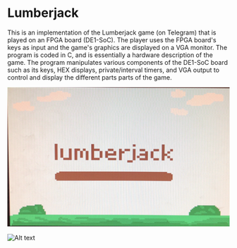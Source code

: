 # Lumberjack
This is an implementation of the Lumberjack game (on Telegram) that is played on an FPGA board (DE1-SoC). 
The player uses the FPGA board's keys as input and the game's graphics are displayed on a VGA monitor.
The program is coded in C, and is essentially a hardware description of the game. The program manipulates
various components of the DE1-SoC board such as its keys, HEX displays, private/interval timers, and VGA output
to control and display the different parts parts of the game.

![Alt text](/Lumberjack_OpeningScreen.png?raw=true "Lumberjack_OpeningScreen")

![Alt text](/Lumberjack_OpeningGameplay.png?raw=true "Lumberjack_Gameplay")
